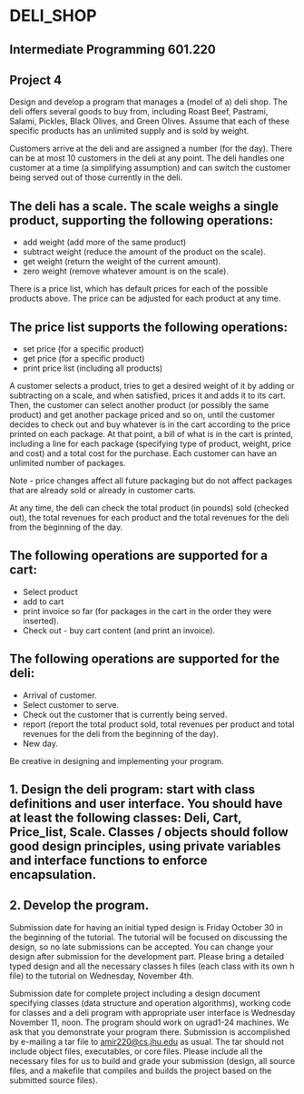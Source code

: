 # DELI_SHOP

## Intermediate Programming 601.220

   Project 4
   ---------

Design and develop a program that manages a (model of a) deli shop. The deli offers several goods to buy from, including Roast Beef, Pastrami, Salami, Pickles, Black Olives, and Green Olives. Assume that each of these specific products has an unlimited supply and is sold by weight.

Customers arrive at the deli and are assigned a number (for the day). There can be at most 10 customers in the deli at any point. The deli handles one customer at a time (a simplifying assumption) and can switch the customer being served out of those currently in the deli.

## The deli has a scale. The scale weighs a single product, supporting the following operations: 
- add weight (add more of the same product)
- subtract weight (reduce the amount of the product on the scale).
- get weight (return the weight of the current amount).
- zero weight (remove whatever amount is on the scale).

There is a price list, which has default prices for each of the possible products above. The price can be adjusted for each product at any time.
## The price list supports the following operations:
- set price (for a specific product)
- get price (for a specific product)
- print price list (including all products)

A customer selects a product, tries to get a desired weight of it by adding or subtracting on a scale, and when satisfied, prices it and adds it to its cart. Then, the customer can select another product (or possibly the same product) and get another package priced and so on, until the customer decides to check out and buy whatever is in the cart according to the price printed on each package. At that point, a bill of what is in the cart is printed, including a line for each package (specifying type of product, weight, price and cost) and a total cost for the purchase. Each customer can have an unlimited number of packages.

Note - price changes affect all future packaging but do not affect
packages that are already sold or already in customer carts.

At any time, the deli can check the total product (in pounds) sold (checked out), the total revenues for each product and the total revenues for the deli from the beginning of the day.

## The following operations are supported for a cart:
- Select product
- add to cart
- print invoice so far (for packages in the cart in the order they were inserted).
- Check out - buy cart content (and print an invoice).

## The following operations are supported for the deli:
- Arrival of customer.
- Select customer to serve.
- Check out the customer that is currently being served.
- report (report the total product sold, total revenues per product and total revenues for the deli from the beginning of the day).
- New day.

Be creative in designing and implementing your program.

## 1. Design the deli program: start with class definitions and user interface. You should have at least the following classes: Deli, Cart, Price_list, Scale. Classes / objects should follow good design principles, using private variables and interface functions to enforce encapsulation.
   
## 2. Develop the program.

Submission date for having an initial typed design is Friday October 30 in the beginning of the tutorial. The tutorial will be focused on discussing the design, so no late submissions can be accepted. You can change your design after submission for the development part. Please bring a detailed typed design and all the necessary classes h files (each class with its own h file) to the tutorial on Wednesday, November 4th.

Submission date for complete project including a design document specifying classes (data structure and operation algorithms), working code for classes and a deli program with appropriate user interface is Wednesday November 11, noon. The program should work on ugrad1-24 machines. We ask that you demonstrate your program there. Submission is accomplished by e-mailing a tar file to amir220@cs.jhu.edu as usual. The tar should not include object files, executables, or core files. Please include all the necessary files for us to build and grade your submission (design, all source files, and a makefile that compiles and builds the project based on the submitted source files).
